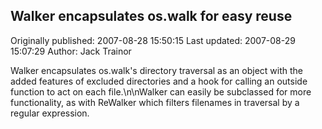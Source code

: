 ## Walker encapsulates os.walk for easy reuse

Originally published: 2007-08-28 15:50:15
Last updated: 2007-08-29 15:07:29
Author: Jack Trainor

Walker encapsulates os.walk's directory traversal as an object with the added features of excluded directories and a hook for calling an outside function to act on each file.\n\nWalker can easily be subclassed for more functionality, as with ReWalker which filters filenames in traversal by a regular expression.